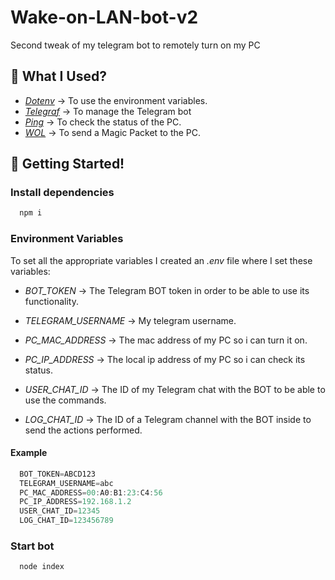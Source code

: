 
# Wake-on-LAN-bot-v2

Second tweak of my telegram bot to remotely turn on my PC

## 🔎 What I Used?

-   [_Dotenv_](https://github.com/motdotla/dotenv) &rarr; To use the environment variables.
-   [_Telegraf_](https://github.com/telegraf/telegraf) &rarr; To manage the Telegram bot
-   [_Ping_](https://github.com/danielzzz/node-ping) &rarr; To check the status of the PC.
-   [_WOL_](https://github.com/song940/wake-on-lan) &rarr; To send a Magic Packet to the PC.

## 🚀 Getting Started!

### Install dependencies

```bash
  npm i
```

### Environment Variables

To set all the appropriate variables I created an _.env_ file where I set these variables:

-   _BOT_TOKEN_ &rarr; The Telegram BOT token in order to be able to use its functionality.

-   _TELEGRAM_USERNAME_ &rarr; My telegram username.

-   _PC_MAC_ADDRESS_ &rarr; The mac address of my PC so i can turn it on.

-   _PC_IP_ADDRESS_ &rarr; The local ip address of my PC so i can check its status.

-   _USER_CHAT_ID_ &rarr; The ID of my Telegram chat with the BOT to be able to use the commands.

-   _LOG_CHAT_ID_ &rarr; The ID of a Telegram channel with the BOT inside to send the actions performed.

#### Example

```javascript
  BOT_TOKEN=ABCD123
  TELEGRAM_USERNAME=abc
  PC_MAC_ADDRESS=00:A0:B1:23:C4:56
  PC_IP_ADDRESS=192.168.1.2
  USER_CHAT_ID=12345
  LOG_CHAT_ID=123456789
```

### Start bot

```bash
  node index
```
